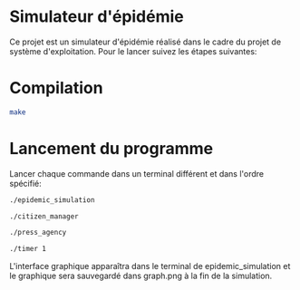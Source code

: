 # Simulateur d'épidémie 

Ce projet est un simulateur d'épidémie réalisé dans le cadre du projet de système d'exploitation.
Pour le lancer suivez les étapes suivantes:

# Compilation

```bash
make
```

# Lancement du programme 
Lancer chaque commande dans un terminal différent et dans l'ordre spécifié:
```bash
./epidemic_simulation
```

```bash
./citizen_manager
```

```bash
./press_agency
```

```bash
./timer 1
```

L'interface graphique apparaîtra dans le terminal de epidemic_simulation et le graphique sera sauvegardé dans graph.png à la fin de la simulation.
